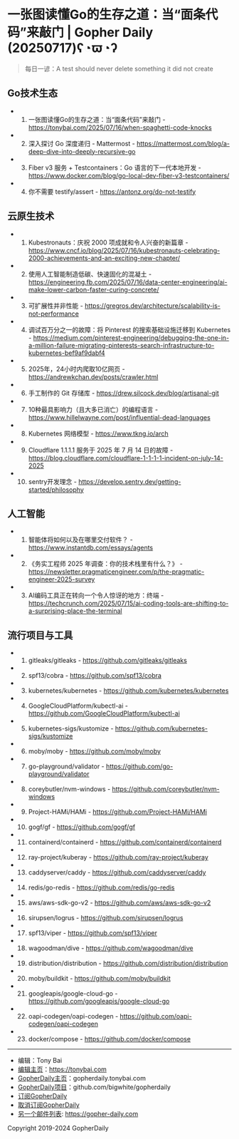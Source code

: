 # 一张图读懂Go的生存之道：当“面条代码”来敲门 | Gopher Daily (20250717)ʕ◔ϖ◔ʔ

>每日一谚：A test should never delete something it did not create 

## Go技术生态


- 1. 一张图读懂Go的生存之道：当“面条代码”来敲门 - https://tonybai.com/2025/07/16/when-spaghetti-code-knocks

- 2. 深入探讨 Go 深度递归 - Mattermost - https://mattermost.com/blog/a-deep-dive-into-deeply-recursive-go

- 3. Fiber v3 服务 &#43; Testcontainers：Go 语言的下一代本地开发 - https://www.docker.com/blog/go-local-dev-fiber-v3-testcontainers/

- 4. 你不需要 testify/assert - https://antonz.org/do-not-testify


## 云原生技术


- 1. Kubestronauts：庆祝 2000 项成就和令人兴奋的新篇章 - https://www.cncf.io/blog/2025/07/16/kubestronauts-celebrating-2000-achievements-and-an-exciting-new-chapter/

- 2. 使用人工智能制造低碳、快速固化的混凝土 - https://engineering.fb.com/2025/07/16/data-center-engineering/ai-make-lower-carbon-faster-curing-concrete/

- 3. 可扩展性并非性能 - https://gregros.dev/architecture/scalability-is-not-performance

- 4. 调试百万分之一的故障：将 Pinterest 的搜索基础设施迁移到 Kubernetes - https://medium.com/pinterest-engineering/debugging-the-one-in-a-million-failure-migrating-pinterests-search-infrastructure-to-kubernetes-bef9af9dabf4

- 5. 2025年，24小时内爬取10亿网页 - https://andrewkchan.dev/posts/crawler.html

- 6. 手工制作的 Git 存储库 - https://drew.silcock.dev/blog/artisanal-git

- 7. 10种最具影响力（且大多已消亡）的编程语言 - https://www.hillelwayne.com/post/influential-dead-languages

- 8. Kubernetes 网络模型 - https://www.tkng.io/arch

- 9. Cloudflare 1.1.1.1 服务于 2025 年 7 月 14 日的故障 - https://blog.cloudflare.com/cloudflare-1-1-1-1-incident-on-july-14-2025

- 10. sentry开发理念 - https://develop.sentry.dev/getting-started/philosophy


## 人工智能


- 1. 智能体将如何以及在哪里交付软件？ - https://www.instantdb.com/essays/agents

- 2. 《务实工程师 2025 年调查：你的技术栈里有什么？》 - https://newsletter.pragmaticengineer.com/p/the-pragmatic-engineer-2025-survey

- 3. AI编码工具正在转向一个令人惊讶的地方：终端 - https://techcrunch.com/2025/07/15/ai-coding-tools-are-shifting-to-a-surprising-place-the-terminal


## 流行项目与工具


- 1. gitleaks/gitleaks - https://github.com/gitleaks/gitleaks

- 2. spf13/cobra - https://github.com/spf13/cobra

- 3. kubernetes/kubernetes - https://github.com/kubernetes/kubernetes

- 4. GoogleCloudPlatform/kubectl-ai - https://github.com/GoogleCloudPlatform/kubectl-ai

- 5. kubernetes-sigs/kustomize - https://github.com/kubernetes-sigs/kustomize

- 6. moby/moby - https://github.com/moby/moby

- 7. go-playground/validator - https://github.com/go-playground/validator

- 8. coreybutler/nvm-windows - https://github.com/coreybutler/nvm-windows

- 9. Project-HAMi/HAMi - https://github.com/Project-HAMi/HAMi

- 10. gogf/gf - https://github.com/gogf/gf

- 11. containerd/containerd - https://github.com/containerd/containerd

- 12. ray-project/kuberay - https://github.com/ray-project/kuberay

- 13. caddyserver/caddy - https://github.com/caddyserver/caddy

- 14. redis/go-redis - https://github.com/redis/go-redis

- 15. aws/aws-sdk-go-v2 - https://github.com/aws/aws-sdk-go-v2

- 16. sirupsen/logrus - https://github.com/sirupsen/logrus

- 17. spf13/viper - https://github.com/spf13/viper

- 18. wagoodman/dive - https://github.com/wagoodman/dive

- 19. distribution/distribution - https://github.com/distribution/distribution

- 20. moby/buildkit - https://github.com/moby/buildkit

- 21. googleapis/google-cloud-go - https://github.com/googleapis/google-cloud-go

- 22. oapi-codegen/oapi-codegen - https://github.com/oapi-codegen/oapi-codegen

- 23. docker/compose - https://github.com/docker/compose


----

- 编辑：Tony Bai
- [编辑主页](https://tonybai.com)：https://tonybai.com
- [GopherDaily主页](https://gopherdaily.tonybai.com)：gopherdaily.tonybai.com
- [GopherDaily项目](https://github.com/bigwhite/gopherdaily)：github.com/bigwhite/gopherdaily
- [订阅GopherDaily](https://gopherdaily.tonybai.com/subscribe)
- [取消订阅GopherDaily](https://gopherdaily.tonybai.com/unsubscribe)
- [另一个邮件列表](https://gopher-daily.com): https://gopher-daily.com

Copyright 2019-2024 GopherDaily
